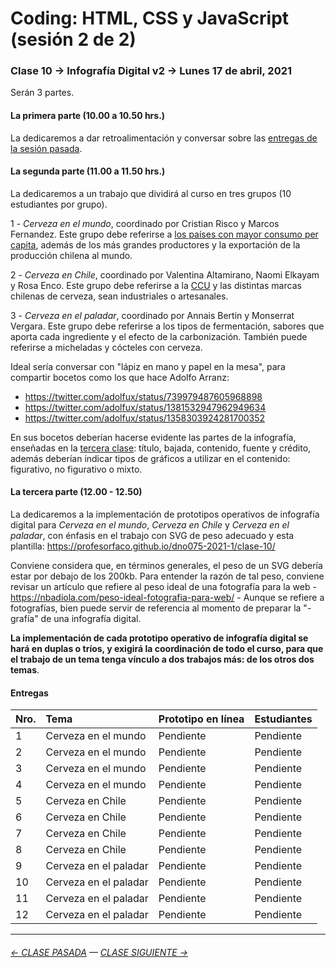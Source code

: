 # Coding: HTML, CSS y JavaScript (sesión 2 de 2)

### Clase 10 → Infografía Digital v2 → Lunes 17 de abril, 2021

Serán 3 partes. 

#### La primera parte (10.00 a 10.50 hrs.)

La dedicaremos a dar retroalimentación y conversar sobre las [entregas de la sesión pasada](https://github.com/profesorfaco/dno075-2021-1/tree/main/clase-08#entregas).

#### La segunda parte (11.00 a 11.50 hrs.)

La dedicaremos a un trabajo que dividirá al curso en tres grupos (10 estudiantes por grupo).

1 - *Cerveza en el mundo*, coordinado por Cristian Risco y Marcos Fernandez. Este grupo debe referirse a [los países con mayor consumo per capita](https://es.wikipedia.org/wiki/Anexo:Pa%C3%ADses_por_consumo_de_cerveza_por_persona), además de los más grandes productores y la exportación de la producción chilena al mundo.

2 - *Cerveza en Chile*, coordinado por Valentina Altamirano, Naomi Elkayam y Rosa Enco. Este grupo debe referirse a la [CCU](https://es.wikipedia.org/wiki/Compa%C3%B1%C3%ADa_de_Cervecer%C3%ADas_Unidas) y las distintas marcas chilenas de cerveza, sean industriales o artesanales.

3 - *Cerveza en el paladar*, coordinado por Annais Bertin y Monserrat Vergara. Este grupo debe referirse a los tipos de fermentación, sabores que aporta cada ingrediente y el efecto de la carbonización. También puede referirse a micheladas y cócteles con cerveza.

Ideal sería conversar con "lápiz en mano y papel en la mesa", para compartir bocetos como los que hace Adolfo Arranz: 

- https://twitter.com/adolfux/status/739979487605968898
- https://twitter.com/adolfux/status/1381532947962949634
- https://twitter.com/adolfux/status/1358303924281700352

En sus bocetos deberían hacerse evidente las partes de la infografía, enseñadas en la [tercera clase](https://docs.google.com/presentation/d/1bZzWcd2ea6n6fU6BJYAydpzWLN13HINLzzXJGcw7d-w/edit?usp=sharing): título, bajada, contenido, fuente y crédito, además deberían indicar tipos de gráficos a utilizar en el contenido: figurativo, no figurativo o mixto.   

#### La tercera parte (12.00 - 12.50) 

La dedicaremos a la implementación de prototipos operativos de infografía digital para *Cerveza en el mundo*, *Cerveza en Chile* y *Cerveza en el paladar*, con énfasis en el trabajo con SVG de peso adecuado y esta plantilla: https://profesorfaco.github.io/dno075-2021-1/clase-10/ 

Conviene considera que, en términos generales, el peso de un SVG debería estar por debajo de los 200kb. Para entender la razón de tal peso, conviene revisar un artículo que refiere al peso ideal de una fotografía para la web - https://nbadiola.com/peso-ideal-fotografia-para-web/ - Aunque se refiere a fotografías, bien puede servir de referencia al momento de preparar la "-grafía" de una infografía digital.

**La implementación de cada prototipo operativo de infografía digital se hará en duplas o tríos, y exigirá la coordinación de todo el curso, para que el trabajo de un tema tenga vínculo a dos trabajos más: de los otros dos temas**.

#### Entregas
| Nro. | Tema          | Prototipo en línea     | Estudiantes   |
|:-----|:--------------|:-----------------------|:--------------|
| 1    | Cerveza en el mundo | Pendiente  | Pendiente     |
| 2    | Cerveza en el mundo | Pendiente  | Pendiente     |
| 3    | Cerveza en el mundo | Pendiente  | Pendiente     |
| 4    | Cerveza en el mundo | Pendiente  | Pendiente     |
| 5    | Cerveza en Chile | Pendiente  | Pendiente     |
| 6    | Cerveza en Chile | Pendiente  | Pendiente     |
| 7    | Cerveza en Chile | Pendiente  | Pendiente     |
| 8    | Cerveza en Chile | Pendiente  | Pendiente     |
| 9    | Cerveza en el paladar | Pendiente  | Pendiente     |
| 10   | Cerveza en el paladar | Pendiente  | Pendiente     |
| 11   | Cerveza en el paladar | Pendiente  | Pendiente     |
| 12   | Cerveza en el paladar | Pendiente  | Pendiente     |

- - - - - - - -

###### [← CLASE PASADA](https://github.com/profesorfaco/dno075-2021/tree/main/clase-08) — [CLASE SIGUIENTE →](https://github.com/profesorfaco/dno075-2021/tree/main/clase-11) 
